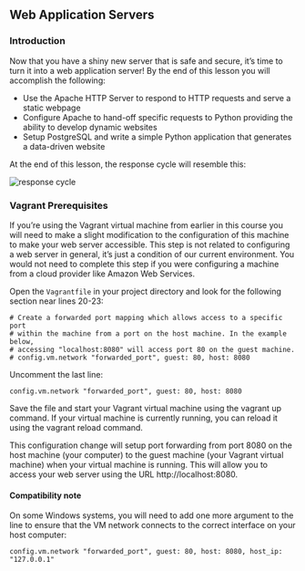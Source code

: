 
## Web Application Servers
### Introduction
Now that you have a shiny new server that is safe and secure, it’s time to turn it into a web application server! By the end of this lesson you will accomplish the following:

* Use the Apache HTTP Server to respond to HTTP requests and serve a static webpage
* Configure Apache to hand-off specific requests to Python providing the ability to develop dynamic websites
* Setup PostgreSQL and write a simple Python application that generates a data-driven website

At the end of this lesson, the response cycle will resemble this:

![response cycle](https://lh3.googleusercontent.com/E1lR1gWcjfM8ZmUGaXEZ7X3LejnrTCiseEmN5IFuCF8j5QW4j0YcriUEEbAWuvpGjLtzyzrV53rrj4kCWFE=s0#w=720&h=480)

### Vagrant Prerequisites
If you’re using the Vagrant virtual machine from earlier in this course you will need to make a slight modification to the configuration of this machine to make your web server accessible. This step is not related to configuring a web server in general, it’s just a condition of our current environment. You would not need to complete this step if you were configuring a machine from a cloud provider like Amazon Web Services.

Open the `Vagrantfile` in your project directory and look for the following section near lines 20-23:

```
# Create a forwarded port mapping which allows access to a specific port
# within the machine from a port on the host machine. In the example below,
# accessing "localhost:8080" will access port 80 on the guest machine.
# config.vm.network "forwarded_port", guest: 80, host: 8080
```

Uncomment the last line:

```
config.vm.network "forwarded_port", guest: 80, host: 8080
```
Save the file and start your Vagrant virtual machine using the vagrant up command. If your virtual machine is currently running, you can reload it using the vagrant reload command.

This configuration change will setup port forwarding from port 8080 on the host machine (your computer) to the guest machine (your Vagrant virtual machine) when your virtual machine is running. This will allow you to access your web server using the URL http://localhost:8080.

#### Compatibility note
On some Windows systems, you will need to add one more argument to the line to ensure that the VM network connects to the correct interface on your host computer:

```
config.vm.network "forwarded_port", guest: 80, host: 8080, host_ip: "127.0.0.1"
```


